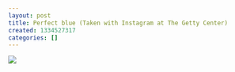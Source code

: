 ```yaml
---
layout: post
title: Perfect blue (Taken with Instagram at The Getty Center)
created: 1334527317
categories: []
---
```

<img src="http://29.media.tumblr.com/tumblr_m2jjva60Zr1rsr8w3o1_500.jpg"/><br/><br/>
